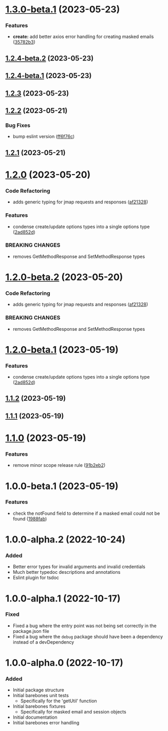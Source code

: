 # [1.3.0-beta.1](https://github.com/ajyey/fastmail-masked-email/compare/v1.2.4-beta.2...v1.3.0-beta.1) (2023-05-23)


### Features

* **create:** add better axios error handling for creating masked emails ([35782b3](https://github.com/ajyey/fastmail-masked-email/commit/35782b39612300f52523228ddc95ccbd2ca3045c))

## [1.2.4-beta.2](https://github.com/ajyey/fastmail-masked-email/compare/v1.2.4-beta.1...v1.2.4-beta.2) (2023-05-23)

## [1.2.4-beta.1](https://github.com/ajyey/fastmail-masked-email/compare/v1.2.3...v1.2.4-beta.1) (2023-05-23)

## [1.2.3](https://github.com/ajyey/fastmail-masked-email/compare/v1.2.2...v1.2.3) (2023-05-23)

## [1.2.2](https://github.com/ajyey/fastmail-masked-email/compare/v1.2.1...v1.2.2) (2023-05-21)


### Bug Fixes

* bump eslint version ([ff6f76c](https://github.com/ajyey/fastmail-masked-email/commit/ff6f76c1cdea9bc8818bc9287e199bb9f8048edd))

## [1.2.1](https://github.com/ajyey/fastmail-masked-email/compare/v1.2.0...v1.2.1) (2023-05-21)

# [1.2.0](https://github.com/ajyey/fastmail-masked-email/compare/v1.1.2...v1.2.0) (2023-05-20)


### Code Refactoring

* adds generic typing for jmap requests and responses ([af21328](https://github.com/ajyey/fastmail-masked-email/commit/af21328b1022a68d348483e785d9f41b11e010d1))


### Features

* condense create/update options types into a single options type ([2ad852d](https://github.com/ajyey/fastmail-masked-email/commit/2ad852d6a0359e752d761205b8b5182407c2531b))


### BREAKING CHANGES

* removes GetMethodResponse and SetMethodResponse types

# [1.2.0-beta.2](https://github.com/ajyey/fastmail-masked-email/compare/v1.2.0-beta.1...v1.2.0-beta.2) (2023-05-20)


### Code Refactoring

* adds generic typing for jmap requests and responses ([af21328](https://github.com/ajyey/fastmail-masked-email/commit/af21328b1022a68d348483e785d9f41b11e010d1))


### BREAKING CHANGES

* removes GetMethodResponse and SetMethodResponse types

# [1.2.0-beta.1](https://github.com/ajyey/fastmail-masked-email/compare/v1.1.2...v1.2.0-beta.1) (2023-05-19)


### Features

* condense create/update options types into a single options type ([2ad852d](https://github.com/ajyey/fastmail-masked-email/commit/2ad852d6a0359e752d761205b8b5182407c2531b))

## [1.1.2](https://github.com/ajyey/fastmail-masked-email/compare/v1.1.1...v1.1.2) (2023-05-19)

## [1.1.1](https://github.com/ajyey/fastmail-masked-email/compare/v1.1.0...v1.1.1) (2023-05-19)

# [1.1.0](https://github.com/ajyey/fastmail-masked-email/compare/v1.0.0...v1.1.0) (2023-05-19)


### Features

* remove minor scope release rule ([91b2eb2](https://github.com/ajyey/fastmail-masked-email/commit/91b2eb2a60d2031ccaeeaa28f1b71dd3d7cc6646))



# 1.0.0-beta.1 (2023-05-19)


### Features

* check the notFound field to determine if a masked email could not be found ([1988fab](https://github.com/ajyey/fastmail-masked-email/commit/1988fabaab2f45946efb7db291028d7db129591c))


# 1.0.0-alpha.2 (2022-10-24)
### Added
- Better error types for invalid arguments and invalid credentials
- Much better typedoc descriptions and annotations
- Eslint plugin for tsdoc

# 1.0.0-alpha.1 (2022-10-17)
### Fixed
- Fixed a bug where the entry point was not being set correctly in the package.json file
- Fixed a bug where the `debug` package should have been a dependency instead of a devDependency

# 1.0.0-alpha.0 (2022-10-17)
### Added
- Initial package structure
- Initial barebones unit tests
  - Specifically for the 'getUtil' function
- Initial barebones fixtures
  - Specifically for masked email and session objects
- Initial documentation
- Initial barebones error handling
